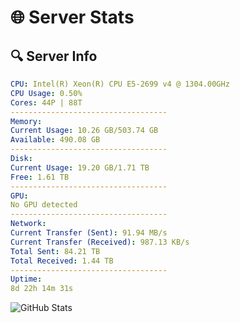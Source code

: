 # 🌐 Server Stats
## 🔍 Server Info
```yaml
CPU: Intel(R) Xeon(R) CPU E5-2699 v4 @ 1304.00GHz
CPU Usage: 0.50%
Cores: 44P | 88T
-----------------------------------
Memory:
Current Usage: 10.26 GB/503.74 GB
Available: 490.08 GB
-----------------------------------
Disk:
Current Usage: 19.20 GB/1.71 TB
Free: 1.61 TB
-----------------------------------
GPU:
No GPU detected
-----------------------------------
Network:
Current Transfer (Sent): 91.94 MB/s
Current Transfer (Received): 987.13 KB/s
Total Sent: 84.21 TB
Total Received: 1.44 TB
-----------------------------------
Uptime:
8d 22h 14m 31s
```
![GitHub Stats](https://img.shields.io/badge/Updated-2025-02-16_20:57:49-blue)